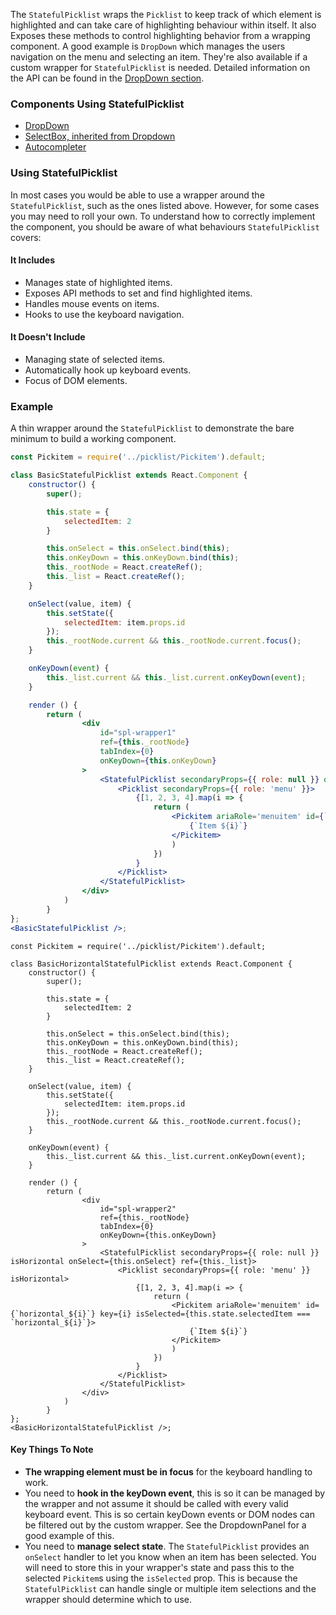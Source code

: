 The `StatefulPicklist` wraps the `Picklist` to keep track of which element is highlighted and can take care of highlighting behaviour within itself. It also Exposes these methods to control highlighting behavior from a wrapping component. A good example is `DropDown` which manages the users navigation on the menu and selecting an item. They're also available if a custom wrapper for `StatefulPicklist` is needed. Detailed information on the API can be found in the [DropDown section](#dropdown).

### Components Using StatefulPicklist
* [DropDown](#dropdown)
* [SelectBox, inherited from Dropdown](#selectbox)
* [Autocompleter](#autocompleter)


### Using StatefulPicklist
In most cases you would be able to use a wrapper around the `StatefulPicklist`, such as the ones listed above.  However, for some cases you may need to roll your own. To understand how to correctly implement the component, you should be aware of what behaviours `StatefulPicklist` covers:

#### It Includes
* Manages state of highlighted items.
* Exposes API methods to set and find highlighted items.
* Handles mouse events on items.
* Hooks to use the keyboard navigation.

#### It Doesn't Include
* Managing state of selected items.
* Automatically hook up keyboard events.
* Focus of DOM elements.

### Example
A thin wrapper around the `StatefulPicklist` to demonstrate the bare minimum to build a working component.

```jsx
const Pickitem = require('../picklist/Pickitem').default;

class BasicStatefulPicklist extends React.Component {
	constructor() {
		super();

		this.state = {
			selectedItem: 2
		}

		this.onSelect = this.onSelect.bind(this);
		this.onKeyDown = this.onKeyDown.bind(this);
		this._rootNode = React.createRef();
		this._list = React.createRef();
	}

	onSelect(value, item) {
		this.setState({
			selectedItem: item.props.id
		});
		this._rootNode.current && this._rootNode.current.focus();
	}

	onKeyDown(event) {
		this._list.current && this._list.current.onKeyDown(event);
	}

	render () {
		return (
				<div
					id="spl-wrapper1"
					ref={this._rootNode}
					tabIndex={0}
					onKeyDown={this.onKeyDown}
				>
					<StatefulPicklist secondaryProps={{ role: null }} onSelect={this.onSelect} ref={this._list}>
						<Picklist secondaryProps={{ role: 'menu' }}>
							{[1, 2, 3, 4].map(i => {
								return (
									<Pickitem ariaRole='menuitem' id={`vertical_${i}`} key={i} isSelected={this.state.selectedItem === `vertical_${i}`}>
										{`Item ${i}`}
									</Pickitem>
									)
								})
							}
						</Picklist>
					</StatefulPicklist>
				</div>
			)
		}
};
<BasicStatefulPicklist />;
```

```
const Pickitem = require('../picklist/Pickitem').default;

class BasicHorizontalStatefulPicklist extends React.Component {
	constructor() {
		super();

		this.state = {
			selectedItem: 2
		}

		this.onSelect = this.onSelect.bind(this);
		this.onKeyDown = this.onKeyDown.bind(this);
		this._rootNode = React.createRef();
		this._list = React.createRef();
	}

	onSelect(value, item) {
		this.setState({
			selectedItem: item.props.id
		});
		this._rootNode.current && this._rootNode.current.focus();
	}

	onKeyDown(event) {
		this._list.current && this._list.current.onKeyDown(event);
	}

	render () {
		return (
				<div
					id="spl-wrapper2"
					ref={this._rootNode}
					tabIndex={0}
					onKeyDown={this.onKeyDown}
				>
					<StatefulPicklist secondaryProps={{ role: null }} isHorizontal onSelect={this.onSelect} ref={this._list}>
						<Picklist secondaryProps={{ role: 'menu' }} isHorizontal>
							{[1, 2, 3, 4].map(i => {
								return (
									<Pickitem ariaRole='menuitem' id={`horizontal_${i}`} key={i} isSelected={this.state.selectedItem === `horizontal_${i}`}>
										{`Item ${i}`}
									</Pickitem>
									)
								})
							}
						</Picklist>
					</StatefulPicklist>
				</div>
			)
		}
};
<BasicHorizontalStatefulPicklist />;
```

#### Key Things To Note
* **The wrapping element must be in focus** for the keyboard handling to work.
* You need to **hook in the keyDown event**, this is so it can be managed by the wrapper and not assume it should be called with every valid keyboard event. This is so certain keyDown events or DOM nodes can be filtered out by the custom wrapper. See the DropdownPanel for a good example of this.
* You need to **manage select state**. The `StatefulPicklist` provides an `onSelect` handler to let you know when an item has been selected. You will need to store this in your wrapper's state and pass this to the selected `Pickitem`s using the `isSelected` prop. This is because the `StatefulPicklist` can handle single or multiple item selections and the wrapper should determine which to use.
